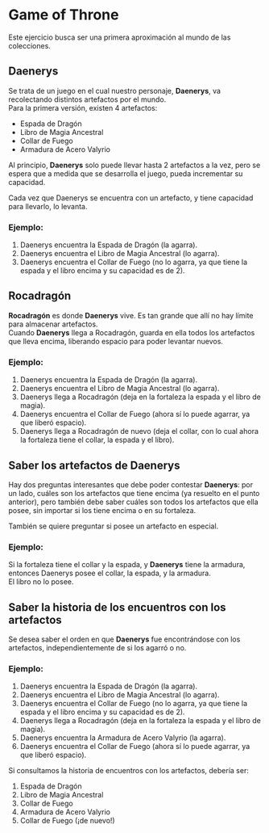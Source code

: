 # Game of Throne

Este ejercicio busca ser una primera aproximación al mundo de las colecciones.

## Daenerys

Se trata de un juego en el cual nuestro personaje, **Daenerys**, va recolectando distintos artefactos por el mundo.  
Para la primera versión, existen 4 artefactos:

- Espada de Dragón
- Libro de Magia Ancestral
- Collar de Fuego
- Armadura de Acero Valyrio

Al principio, **Daenerys** solo puede llevar hasta 2 artefactos a la vez, pero se espera que a medida que se desarrolla el juego, pueda incrementar su capacidad.

Cada vez que Daenerys se encuentra con un artefacto, y tiene capacidad para llevarlo, lo levanta.

### Ejemplo:
1. Daenerys encuentra la Espada de Dragón (la agarra).
2. Daenerys encuentra el Libro de Magia Ancestral (lo agarra).
3. Daenerys encuentra el Collar de Fuego (no lo agarra, ya que tiene la espada y el libro encima y su capacidad es de 2).

## Rocadragón

**Rocadragón** es donde **Daenerys** vive. Es tan grande que allí no hay límite para almacenar artefactos.  
Cuando **Daenerys** llega a Rocadragón, guarda en ella todos los artefactos que lleva encima, liberando espacio para poder levantar nuevos.

### Ejemplo:
1. Daenerys encuentra la Espada de Dragón (la agarra).
2. Daenerys encuentra el Libro de Magia Ancestral (lo agarra).
3. Daenerys llega a Rocadragón (deja en la fortaleza la espada y el libro de magia).
4. Daenerys encuentra el Collar de Fuego (ahora sí lo puede agarrar, ya que liberó espacio).
5. Daenerys llega a Rocadragón de nuevo (deja el collar, con lo cual ahora la fortaleza tiene el collar, la espada y el libro).

## Saber los artefactos de Daenerys

Hay dos preguntas interesantes que debe poder contestar **Daenerys**: por un lado, cuáles son los artefactos que tiene encima (ya resuelto en el punto anterior), pero también debe saber cuáles son todos los artefactos que ella posee, sin importar si los tiene encima o en su fortaleza.

También se quiere preguntar si posee un artefacto en especial.

### Ejemplo:  
Si la fortaleza tiene el collar y la espada, y **Daenerys** tiene la armadura, entonces Daenerys posee el collar, la espada, y la armadura.  
El libro no lo posee.

## Saber la historia de los encuentros con los artefactos

Se desea saber el orden en que **Daenerys** fue encontrándose con los artefactos, independientemente de si los agarró o no.

### Ejemplo:

1. Daenerys encuentra la Espada de Dragón (la agarra).
2. Daenerys encuentra el Libro de Magia Ancestral (lo agarra).
3. Daenerys encuentra el Collar de Fuego (no lo agarra, ya que tiene la espada y el libro encima y su capacidad es de 2).
4. Daenerys llega a Rocadragón (deja en la fortaleza la espada y el libro de magia).
5. Daenerys encuentra la Armadura de Acero Valyrio (la agarra).
6. Daenerys encuentra el Collar de Fuego (ahora sí lo puede agarrar, ya que liberó espacio).

Si consultamos la historia de encuentros con los artefactos, debería ser:

1. Espada de Dragón  
2. Libro de Magia Ancestral  
3. Collar de Fuego  
4. Armadura de Acero Valyrio  
5. Collar de Fuego (¡de nuevo!)